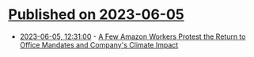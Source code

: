 # [Published on 2023-06-05](index.md)

* [2023-06-05, 12:31:00](https://soylentnews.org/article.pl?sid=23/06/04/1455241&from=rss) - [A Few Amazon Workers Protest the Return to Office Mandates and Company's Climate Impact](https://soylentnews.org/article.pl?sid=23/06/04/1455241&from=rss)
